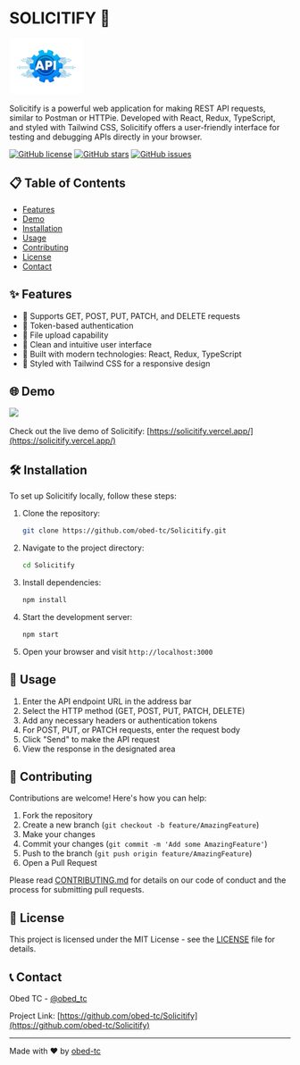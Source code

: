 # SOLICITIFY 📡


<img src="https://raw.githubusercontent.com/obed-tc/Solicitify/main/public/logo.png" height="100px">

Solicitify is a powerful web application for making REST API requests, similar to Postman or HTTPie. Developed with React, Redux, TypeScript, and styled with Tailwind CSS, Solicitify offers a user-friendly interface for testing and debugging APIs directly in your browser.

[![GitHub license](https://img.shields.io/github/license/obed-tc/Solicitify.svg)](https://github.com/obed-tc/Solicitify/blob/main/LICENSE)
[![GitHub stars](https://img.shields.io/github/stars/obed-tc/Solicitify.svg)](https://github.com/obed-tc/Solicitify/stargazers)
[![GitHub issues](https://img.shields.io/github/issues/obed-tc/Solicitify.svg)](https://github.com/obed-tc/Solicitify/issues)

## 📋 Table of Contents

- [Features](#-features)
- [Demo](#-demo)
- [Installation](#-installation)
- [Usage](#-usage)
- [Contributing](#-contributing)
- [License](#-license)
- [Contact](#-contact)

## ✨ Features

- 🚀 Supports GET, POST, PUT, PATCH, and DELETE requests
- 🔐 Token-based authentication
- 📁 File upload capability
- 🎨 Clean and intuitive user interface
- 🔧 Built with modern technologies: React, Redux, TypeScript
- 💅 Styled with Tailwind CSS for a responsive design

## 🌐 Demo

<img height="250px" src="https://github.com/user-attachments/assets/bae58783-22ac-49db-a74b-ad7351e2df5a">

Check out the live demo of Solicitify: [https://solicitify.vercel.app/](https://solicitify.vercel.app/)

## 🛠 Installation

To set up Solicitify locally, follow these steps:

1. Clone the repository:
   ```bash
   git clone https://github.com/obed-tc/Solicitify.git
   ```

2. Navigate to the project directory:
   ```bash
   cd Solicitify
   ```

3. Install dependencies:
   ```bash
   npm install
   ```

4. Start the development server:
   ```bash
   npm start
   ```

5. Open your browser and visit `http://localhost:3000`

## 🚀 Usage

1. Enter the API endpoint URL in the address bar
2. Select the HTTP method (GET, POST, PUT, PATCH, DELETE)
3. Add any necessary headers or authentication tokens
4. For POST, PUT, or PATCH requests, enter the request body
5. Click "Send" to make the API request
6. View the response in the designated area

## 🤝 Contributing

Contributions are welcome! Here's how you can help:

1. Fork the repository
2. Create a new branch (`git checkout -b feature/AmazingFeature`)
3. Make your changes
4. Commit your changes (`git commit -m 'Add some AmazingFeature'`)
5. Push to the branch (`git push origin feature/AmazingFeature`)
6. Open a Pull Request

Please read [CONTRIBUTING.md](https://github.com/obed-tc/Solicitify/blob/main/CONTRIBUTING.md) for details on our code of conduct and the process for submitting pull requests.

## 📄 License

This project is licensed under the MIT License - see the [LICENSE](https://github.com/obed-tc/Solicitify/blob/main/LICENSE) file for details.

## 📞 Contact

Obed TC - [@obed_tc](https://twitter.com/obed_tc)

Project Link: [https://github.com/obed-tc/Solicitify](https://github.com/obed-tc/Solicitify)

---

Made with ❤️ by [obed-tc](https://github.com/obed-tc)
